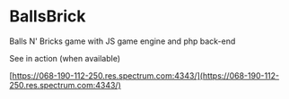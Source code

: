 # BallsBrick
Balls N' Bricks game with JS game engine and php back-end

See in action (when available)

[https://068-190-112-250.res.spectrum.com:4343/](https://068-190-112-250.res.spectrum.com:4343/)
